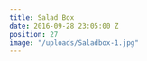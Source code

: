```yaml
---
title: Salad Box
date: 2016-09-28 23:05:00 Z
position: 27
image: "/uploads/Saladbox-1.jpg"
---
```


